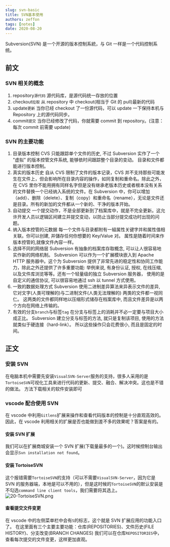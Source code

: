 ```yaml
---
slug: svn-basic
title: SVN基本使用
authors: zeffon
tags: [notes]
date: 2020-08-20
---
```


Subversion(SVN) 是一个开源的版本控制系統，与 Git 一样是一个代码控制系统。

<!--truncate-->

## 前文

### SVN 相关的概念

1. repository`源代码`
   源代码库，是源代码统一存放的位置
2. checkout`拉取`
   从 repository 中 checkout(相当于 Git 的 pull)最新的代码
3. update`更新`
   当你已经 checkout 了一份源代码，可以 update 一下保持本机与 Repository 上的源代码同步。
4. commit`提交`
   当你已经修改了代码，你就需要 commit 到 repository。(注意：每次 commit 前需要 update)

### SVN 的主要功能

1. 目录版本控制
   CVS 只能跟踪单个文件的历史, 不过 Subversion 实作了一个 "虚拟" 的版本控管文件系统, 能够依时间跟踪整个目录的变动。 目录和文件都能进行版本控制。
2. 真实的版本历史
   自从 CVS 限制了文件的版本记录，CVS 并不支持那些可能发生在文件上，但会影响所在目录内容的操作，如同复制和重命名。除此之外，在 CVS 里你不能用拥有同样名字但是没有继承老版本历史或者根本没有关系的文件替换一个已经纳入系统的文件。在 Subversion 中，你可以增加（add）、删除（delete）、复制（copy）和重命名（rename），无论是文件还是目录。所有的新加的文件都从一个新的、干净的版本开始。
3. 自动提交
   一个提交动作，不是全部更新到了档案库中，就是不完全更新。这允许开发人员以逻辑区间建立并提交变动，以防止当部分提交成功时出现的问题。
4. 纳入版本控管的元数据
   每一个文件与目录都附有一組属性关键字并和属性值相关联。你可以创建, 并儲存任何你想要的 Key/Value 对。 属性是随着时间来作版本控管的,就像文件內容一样。
5. 选择不同的网络层
   Subversion 有抽象的档案库存取概念, 可以让人很容易地实作新的网络机制。 Subversion 可以作为一个扩展模块嵌入到 Apache HTTP 服务器中。这个为 Subversion 提供了非常先进的稳定性和协同工作能力，除此之外还提供了许多重要功能: 举例来说, 有身份认证, 授权, 在线压缩, 以及文件库浏览等等。还有一个轻量级的独立 Subversion 服务器， 使用的是自定义的通信协议, 可以很容易地通过 ssh 以 tunnel 方式使用。
6. 一致的数据处理方式
   Subversion 使用二进制差异算法来异表示文件的差异, 它对文字(人类可理解的)与二进制文件(人类无法理解的) 两类的文件都一视同仁。 这两类的文件都同样地以压缩形式储存在档案库中, 而且文件差异是以两个方向在网络上传输的。
7. 有效的分支`branch`与标签`tag`
   在分支与标签上的消耗并不必一定要与项目大小成正比。 Subversion 建立分支与标签的方法, 就只是复制该项目, 使用的方法就类似于硬连接（hard-link）。 所以这些操作只会花费很小, 而且是固定的时间。

## 正文

### 安装 SVN

在电脑本机中需要先安装`VisualSVN-Server`服务的支持，很多人采用的是`TortoiseSVN`可视化工具来进行代码的更新、提交、融合、解决冲突。这也是不错的做法。
方法下载相关的软件安装即可

### vscode 配合使用 SVN

在 vscode 中利用`Gitlens`扩展来操作和查看代码版本的控制是十分直观高效的。因此，在 vscode 利用相关的扩展是否也能做到差不多的效果呢？答案是有的。

#### 安装 SVN 扩展

我们可以在扩展商城安装一个 SVN 扩展(下载量最多的一个)。这时候控制台输出会显示`Svn installation not found`。

#### 安装 TortoiseSVN

这个报错需要`TortoiseSVN`的支持（可以不需要`VisualSVN-Server`，因为它是 SVN 的服务器端，本地是可以不用的），但是这时候的`TortoiseSVN`的默认安装是不勾选`command line client tools`，我们需要将其选上。
![20-TortoiseSVN.png](https://cdn.nlark.com/yuque/0/2021/png/656137/1610714643235-14719559-d571-48e2-8074-a460c9a0f75e.png#height=388&id=mbLAE&margin=%5Bobject%20Object%5D&name=20-TortoiseSVN.png&originHeight=388&originWidth=495&originalType=binary&ratio=1&size=36305&status=done&style=none&width=495)

#### 查看提交文件变更

在 vscode 中的左侧菜单栏中会有`S`的标志，这个就是 SVN 扩展应用的功能入口了。
在这里面有三个主要主要功能：仓库(REPOSITORIES)、文件历史(FILE HISTORY)、分支改变(BRANCH CHANGES)
我们可以在仓库`REPOSITORIES`中，查看每次提交的文件变更，这样更加直观。
